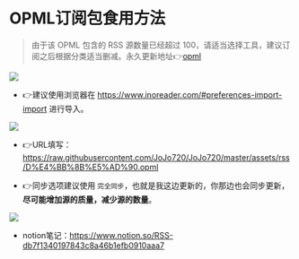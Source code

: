 # OPML订阅包食用方法

> 由于该 OPML 包含的 RSS 源数量已经超过 100，请适当选择工具，建议订阅之后根据分类适当删减。永久更新地址👉[opml](https://raw.githubusercontent.com/JoJo720/JoJo720/master/assets/rss/D%E4%BB%8B%E5%AD%90.opml)

![](https://gitee.com/ds19991999/img/raw/master/picgo/20200918180039.png)

* 👉建议使用浏览器在 https://www.inoreader.com/#preferences-import-import 进行导入。

![](https://gitee.com/ds19991999/img/raw/master/picgo/20200918174916.png)

* 👉URL填写：https://raw.githubusercontent.com/JoJo720/JoJo720/master/assets/rss/D%E4%BB%8B%E5%AD%90.opml

* 👉同步选项建议使用 `完全同步`，也就是我这边更新的，你那边也会同步更新，**尽可能增加源的质量，减少源的数量**。

![](https://gitee.com/ds19991999/img/raw/master/picgo/20200918175537.png)

* notion笔记：https://www.notion.so/RSS-db7f1340197843c8a46b1efb0910aaa7